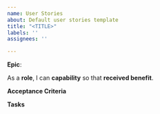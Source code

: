 ```yaml
---
name: User Stories
about: Default user stories template
title: "<TITLE>"
labels: ''
assignees: ''

---
```


**Epic**:

As a **role**, I can **capability** so that **received benefit**.

**Acceptance Criteria**

**Tasks**
